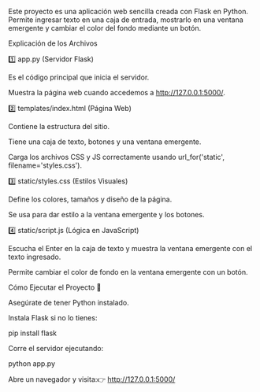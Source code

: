 Este proyecto es una aplicación web sencilla creada con Flask en Python. Permite ingresar texto en una caja de entrada, mostrarlo en una ventana emergente y cambiar el color del fondo mediante un botón.

Explicación de los Archivos

1️⃣ app.py (Servidor Flask)

Es el código principal que inicia el servidor.

Muestra la página web cuando accedemos a http://127.0.0.1:5000/.

2️⃣ templates/index.html (Página Web)

Contiene la estructura del sitio.

Tiene una caja de texto, botones y una ventana emergente.

Carga los archivos CSS y JS correctamente usando url_for('static', filename='styles.css').

3️⃣ static/styles.css (Estilos Visuales)

Define los colores, tamaños y diseño de la página.

Se usa para dar estilo a la ventana emergente y los botones.

4️⃣ static/script.js (Lógica en JavaScript)

Escucha el Enter en la caja de texto y muestra la ventana emergente con el texto ingresado.

Permite cambiar el color de fondo en la ventana emergente con un botón.

Cómo Ejecutar el Proyecto 🚀

Asegúrate de tener Python instalado.

Instala Flask si no lo tienes:

pip install flask

Corre el servidor ejecutando:

python app.py

Abre un navegador y visita:👉 http://127.0.0.1:5000/


